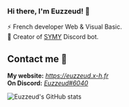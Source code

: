 ### Hi there, I'm Euzzeud! 👋

⚡ French developer Web & Visual Basic.  
🤖 Creator of [SYMY](https://symy.netlify.app/) Discord bot.  

## Contact me 💼

**My website:** *https://euzzeud.x-h.fr*  
**On Discord:** *[Euzzeud#6040](https://dsc.bio/euzzeud)*

![Euzzeud's GitHub stats](https://github-readme-stats.vercel.app/api?username=euzzeud&count_private=true)


<!--
**euzzeud/euzzeud** is a ✨ _special_ ✨ repository because its `README.md` (this file) appears on your GitHub profile.

Here are some ideas to get you started:

- 🔭 I’m currently working on ...
- 🌱 I’m currently learning ...
- 👯 I’m looking to collaborate on ...
- 🤔 I’m looking for help with ...
- 💬 Ask me about ...
- 📫 How to reach me: ...
- 😄 Pronouns: ...
- ⚡ Fun fact: ...
-->

